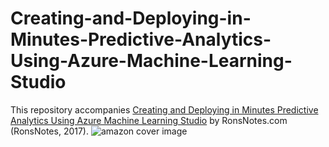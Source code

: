 # Creating-and-Deploying-in-Minutes-Predictive-Analytics-Using-Azure-Machine-Learning-Studio
This repository accompanies [Creating and Deploying in Minutes Predictive Analytics Using Azure Machine Learning Studio](https://ronsnotes.com/) by RonsNotes.com (RonsNotes, 2017).
![amazon cover image](https://cloud.githubusercontent.com/assets/20413101/22167544/f3c17ef2-df1b-11e6-96c3-a712ec4301fd.jpg)
